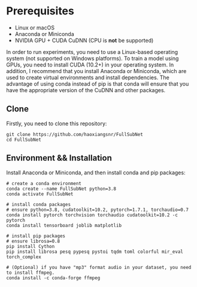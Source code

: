 # Prerequisites

- Linux or macOS
- Anaconda or Miniconda
- NVIDIA GPU + CUDA CuDNN (CPU is **not** be supported)

In order to run experiments, you need to use a Linux-based operating system (not supported on Windows platforms). To train a model using GPUs, you need to install CUDA (10.2+) in your operating system. In addition, I recommend that you install Anaconda or Miniconda, which are used to create virtual environments and install dependencies. 
The advantage of using conda instead of pip is that conda will ensure that you have the appropriate version of the CuDNN and other packages. 

## Clone

Firstly, you need to clone this repository:

```shell
git clone https://github.com/haoxiangsnr/FullSubNet
cd FullSubNet
```

## Environment && Installation

Install Anaconda or Miniconda, and then install conda and pip packages:

```shell
# create a conda environment
conda create --name FullSubNet python=3.8
conda activate FullSubNet

# install conda packages
# ensure python=3.8, cudatoolkit=10.2, pytorch=1.7.1, torchaudio=0.7
conda install pytorch torchvision torchaudio cudatoolkit=10.2 -c pytorch
conda install tensorboard joblib matplotlib

# install pip packages
# ensure librosa=0.8
pip install Cython
pip install librosa pesq pypesq pystoi tqdm toml colorful mir_eval torch_complex

# (Optional) if you have "mp3" format audio in your dataset, you need to install ffmpeg.
conda install -c conda-forge ffmpeg
```